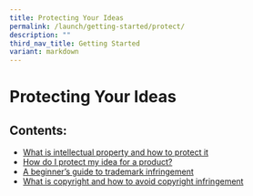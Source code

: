 ```yaml
---
title: Protecting Your Ideas
permalink: /launch/getting-started/protect/
description: ""
third_nav_title: Getting Started
variant: markdown
---
```

# Protecting Your Ideas

## Contents:
* [What is intellectual property and how to protect it](/launch/getting-started/protect/what-is-ip)
* [How do I protect my idea for a product?](/launch/getting-started/protect/protect-my-idea/) 
* [A beginner’s guide to trademark infringement](/launch/getting-started/protect/beginners-guide-trademarks/) 
* [What is copyright and how to avoid copyright infringement](/launch/getting-started/protect/copyright-avoid-infringement/)